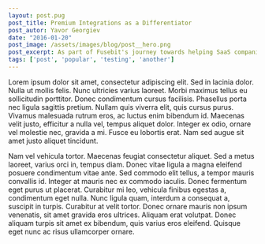 ```yaml
---
layout: post.pug
post_title: Premium Integrations as a Differentiator
post_autor: Yavor Georgiev
date: "2016-01-20"
post_image: /assets/images/blog/post__hero.png
post_excerpt: As part of Fusebit's journey towards helping SaaS companies build powerful custom integrations, we caught up with Scott Willeke...
tags: ['post', 'popular', 'testing', 'another']
---
```


Lorem ipsum dolor sit amet, consectetur adipiscing elit. Sed in lacinia dolor. Nulla ut mollis felis. Nunc ultricies varius laoreet. Morbi maximus tellus eu sollicitudin porttitor. Donec condimentum cursus facilisis. Phasellus porta nec ligula sagittis pretium. Nullam quis viverra elit, quis cursus purus. Vivamus malesuada rutrum eros, ac luctus enim bibendum id. Maecenas velit justo, efficitur a nulla vel, tempus aliquet dolor. Integer ex odio, ornare vel molestie nec, gravida a mi. Fusce eu lobortis erat. Nam sed augue sit amet justo aliquet tincidunt.

Nam vel vehicula tortor. Maecenas feugiat consectetur aliquet. Sed a metus laoreet, varius orci in, tempus diam. Donec vitae ligula a magna eleifend posuere condimentum vitae ante. Sed commodo elit tellus, a tempor mauris convallis id. Integer at mauris nec ex commodo iaculis. Donec fermentum eget purus ut placerat. Curabitur mi leo, vehicula finibus egestas a, condimentum eget nulla. Nunc ligula quam, interdum a consequat a, suscipit in turpis. Curabitur at velit tortor. Donec ornare mauris non ipsum venenatis, sit amet gravida eros ultrices. Aliquam erat volutpat. Donec aliquam turpis sit amet ex bibendum, quis varius eros eleifend. Quisque eget nunc ac risus ullamcorper ornare.
